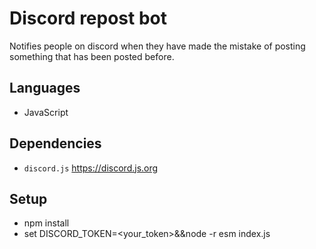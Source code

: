 # Discord repost bot

Notifies people on discord when they have made the mistake of posting something that has been posted before.

## Languages
* JavaScript

## Dependencies
* `discord.js` https://discord.js.org

## Setup
* npm install
* set DISCORD_TOKEN=<your_token>&&node -r esm index.js
